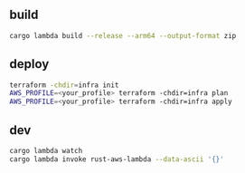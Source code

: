 ## build

```bash
cargo lambda build --release --arm64 --output-format zip
```

## deploy

```bash
terraform -chdir=infra init
AWS_PROFILE=<your_profile> terraform -chdir=infra plan
AWS_PROFILE=<your_profile> terraform -chdir=infra apply
```

## dev

```bash
cargo lambda watch
cargo lambda invoke rust-aws-lambda --data-ascii '{}'
```
